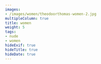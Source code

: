 ```yaml
---
images:
- /images/women/theodoorthomas-women-2.jpg
multipleColumn: true
title: women
weight: 5
tags:
- nude
- women
hideExif: true
hideTitle: true
hideDate: true
---
```

